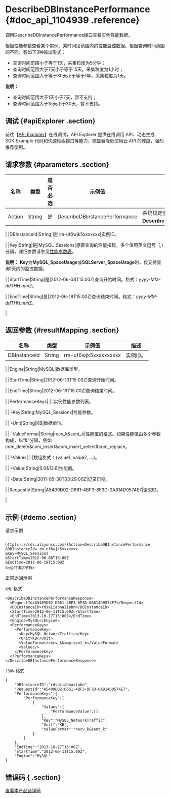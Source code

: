 # DescribeDBInstancePerformance {#doc_api_1104939 .reference}

调用DescribeDBInstancePerformance接口查看实例性能数据。

根据性能参数查看某个实例、某时间段范围内的性能监控数据。根据查询时间范围的不同，有如下3种输出形式：

-   查询时间范围小于等于1天，采集粒度为5分钟；
-   查询时间范围大于7天小于等于15天，采集粒度为1小时；
-   查询时间范围大于等于30天小于等于1年，采集粒度为1天。

**说明：** 

-   查询时间范围大于1天小于7天，暂不支持；
-   查询时间范围大于15天小于30天，暂不支持。

## 调试 {#apiExplorer .section}

前往【[API Explorer](https://api.aliyun.com/#product=Rds&api=DescribeDBInstancePerformance)】在线调试，API Explorer 提供在线调用 API、动态生成 SDK Example 代码和快速检索接口等能力，能显著降低使用云 API 的难度，强烈推荐使用。

## 请求参数 {#parameters .section}

|名称|类型|是否必选|示例值|描述|
|--|--|----|---|--|
|Action|String|是|DescribeDBInstancePerformance|系统规定参数，取值：**DescribeDBInstancePerformance**。

 |
|DBInstanceId|String|是|rm-uf6wjk5xxxxxxx|实例ID。

 |
|Key|String|是|MySQL\_Sessions|想要查询的性能指标，多个值用英文逗号（,）分隔，详细参数请参见[性能参数表](~~26316~~)。

 **说明：** **Key**为**MySQL\_SpaceUsage**或**SQLServer\_SpaceUsage**时，仅支持查询1天内的监控数据。

 |
|StartTime|String|是|2012-06-08T15:00Z|查询开始时间。格式：*yyyy-MM-dd*T*HH:mm*Z。

 |
|EndTime|String|是|2012-06-18T15:00Z|查询结束时间。格式：*yyyy-MM-dd*T*HH:mm*Z。

 |

## 返回参数 {#resultMapping .section}

|名称|类型|示例值|描述|
|--|--|---|--|
|DBInstanceId|String|rm-uf6wjk5xxxxxxxxxx|实例ID。

 |
|Engine|String|MySQL|数据库类型。

 |
|StartTime|String|2012-06-10T15:00Z|查询开始时间。

 |
|EndTime|String|2012-06-19T15:00Z|查询结束时间。

 |
|PerformanceKeys| | |实例性能参数列表。

 |
|└Key|String|MySQL\_Sessions|性能参数。

 |
|└Unit|String|KB|数据单位。

 |
|└ValueFormat|String|recv\_k&sent\_k|性能值的格式。如果性能值由多个参数构成，以“&”分隔，例如com\_delete&com\_insert&com\_insert\_select&com\_replace。

 |
|└Values| | |数组格式：\{value1, value2, …\}。

 |
|└Value|String|0.0&13.6|性能值。

 |
|└Date|String|2011-05-30T03:29:00Z|记录日期。

 |
|RequestId|String|A5409D02-D661-4BF3-8F3D-0A814D0574E7|请求ID。

 |

## 示例 {#demo .section}

请求示例

``` {#request_demo}

http(s)://rds.aliyuncs.com/?Action=DescribeDBInstancePerformance
&DBInstanceId= rm-uf6wjk5xxxxxxx
&Key=MySQL_Sessions
&StartTime=2012-06-08T15:00Z
&EndTime=2012-06-18T15:00Z
&<公共请求参数>

```

正常返回示例

`XML` 格式

``` {#xml_return_success_demo}
<DescribeDBInstancePerformanceResponse>
  <RequestId>A5409D02-D661-4BF3-8F3D-0A814D0574E7</RequestId>
  <DBInstanceID>rdsaiiabnaiiabn</DBInstanceID>
  <StartTime>2012-06-11T15:00Z</StartTime>
  <EndTime>2013-10-17T15:00Z</EndTime>
  <Engine>MySQL</Engine>
  <PerformanceKeys>
    <PerformanceKey>
      <Key>MySQL_NetworkTraffic</Key>
      <Unit>KB</Unit>
      <ValueFormat>recv_k&amp;sent_k</ValueFormat>
      <Values/>
    </PerformanceKey>
  </PerformanceKeys>
</DescribeDBInstancePerformanceResponse>

```

`JSON` 格式

``` {#json_return_success_demo}
{
	"DBInstanceID":"rdsaiiabnaiiabn",
	"RequestId":"A5409D02-D661-4BF3-8F3D-0A814D0574E7",
	"PerformanceKeys":{
		"PerformanceKey":[
			{
				"Values":{
					"PerformanceValue":[]
				},
				"Key":"MySQL_NetworkTraffic",
				"Unit":"KB",
				"ValueFormat":"recv_k&sent_k"
			}
		]
	},
	"EndTime":"2013-10-17T15:00Z",
	"StartTime":"2012-06-11T15:00Z",
	"Engine":"MySQL"
}
```

## 错误码 { .section}

[查看本产品错误码](https://error-center.aliyun.com/status/product/Rds)


